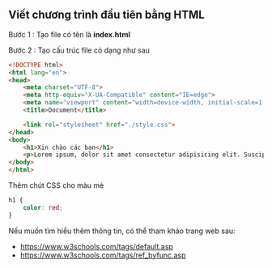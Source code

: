 ## Viết chương trình đầu tiên bằng HTML

Bước 1 : Tạo file có tên là **index.html**

Bước 2 : Tạo cấu trúc file có dạng như sau

```html
<!DOCTYPE html>
<html lang="en">
<head>
    <meta charset="UTF-8">
    <meta http-equiv="X-UA-Compatible" content="IE=edge">
    <meta name="viewport" content="width=device-width, initial-scale=1.0">
    <title>Document</title>

    <link rel="stylesheet" href="./style.css">
</head>
<body>
    <h1>Xin chào các bạn</h1>
    <p>Lorem ipsum, dolor sit amet consectetur adipisicing elit. Suscipit iure exercitationem officia ea! Aliquam, exercitationem. Ea voluptatum inventore, beatae consectetur corrupti amet blanditiis odio neque corporis, eveniet minus exercitationem laborum!</p>
</body>
</html>
```

Thêm chút CSS cho màu mè

```css
h1 {
    color: red;
}
```

Nếu muốn tìm hiểu thêm thông tin, có thể tham khảo trang web sau:

- https://www.w3schools.com/tags/default.asp
- https://www.w3schools.com/tags/ref_byfunc.asp